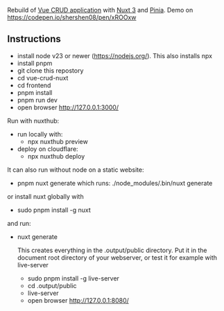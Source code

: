 
Rebuild of [Vue CRUD application](https://github.com/shershen08/vue.js-v2-crud-application) with [Nuxt 3](https://nuxtjs.org) and [Pinia](https://pinia.vuejs.org).
Demo on https://codepen.io/shershen08/pen/xROOxw

## Instructions

- install node v23 or newer (https://nodejs.org/). This also installs npx
- install pnpm
- git clone this repostory
- cd vue-crud-nuxt
- cd frontend
- pnpm install
- pnpm run dev
- open browser http://127.0.0.1:3000/

Run with nuxthub:
- run locally with:
  - npx nuxthub preview
- deploy on cloudflare:
  - npx nuxthub deploy

It can also run without node on a static website:
- pnpm nuxt generate
which runs: ./node_modules/.bin/nuxt generate

or install nuxt globally with
- sudo pnpm install -g nuxt

and run:
- nuxt generate

  This creates everything in the .output/public directory.
  Put it in the document root directory of your webserver, or test it for example with live-server
  - sudo pnpm install -g live-server
  - cd .output/public
  - live-server
  - open browser http://127.0.0.1:8080/

